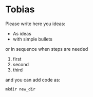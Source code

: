 # Tobias

Please write here you ideas:

* As ideas
* with simple bullets

or in sequence when steps are needed

1. first
1. second
1. third

and you can add code as:

```shell
mkdir new_dir
```

